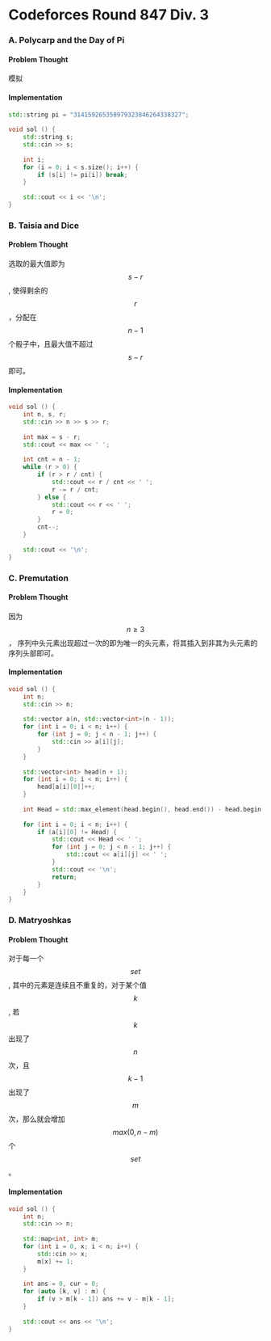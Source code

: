 # Codeforces Round 847 Div. 3

### A. Polycarp and the Day of Pi <a href="#name-1" id="name-1"></a>

#### Problem Thought <a href="#problem-thought-1" id="problem-thought-1"></a>

​模拟

#### Implementation <a href="#implementation-1" id="implementation-1"></a>

```cpp
std::string pi = "314159265358979323846264338327";
 
void sol () {
    std::string s;
    std::cin >> s;
 
    int i;
    for (i = 0; i < s.size(); i++) {
        if (s[i] != pi[i]) break;
    }
 
    std::cout << i << '\n';
}
```

### B. Taisia and Dice <a href="#name-2" id="name-2"></a>

#### Problem Thought <a href="#problem-thought-2" id="problem-thought-2"></a>

​选取的最大值即为 $$s - r$$, 使得剩余的 $$r$$，分配在 $$n - 1$$ 个骰子中，且最大值不超过 $$s - r$$ 即可。

#### Implementation <a href="#implementation-2" id="implementation-2"></a>

```cpp
void sol () {
    int n, s, r;
    std::cin >> n >> s >> r;
 
    int max = s - r;
    std::cout << max << ' ';
 
    int cnt = n - 1;
    while (r > 0) {
        if (r > r / cnt) {
            std::cout << r / cnt << ' ';
            r -= r / cnt;
        } else {
            std::cout << r << ' ';
            r = 0;
        }
        cnt--;
    }
 
    std::cout << '\n';
}
```

### C. Premutation <a href="#name-3" id="name-3"></a>

#### Problem Thought <a href="#problem-thought-3" id="problem-thought-3"></a>

​因为 $$n \geq 3$$， 序列中头元素出现超过一次的即为唯一的头元素，将其插入到非其为头元素的序列头部即可。

#### Implementation <a href="#implementation-3" id="implementation-3"></a>

```cpp
void sol () {
    int n;
    std::cin >> n;
 
    std::vector a(n, std::vector<int>(n - 1));
    for (int i = 0; i < n; i++) {
        for (int j = 0; j < n - 1; j++) {
            std::cin >> a[i][j];
        }
    }
 
    std::vector<int> head(n + 1);
    for (int i = 0; i < n; i++) {
        head[a[i][0]]++;
    }
 
    int Head = std::max_element(head.begin(), head.end()) - head.begin();++
 
    for (int i = 0; i < n; i++) {
        if (a[i][0] != Head) {
            std::cout << Head << ' ';
            for (int j = 0; j < n - 1; j++) {
                std::cout << a[i][j] << ' ';
            }
            std::cout << '\n';
            return;
        }
    }
}
```

### D. Matryoshkas <a href="#name-4" id="name-4"></a>

#### Problem Thought <a href="#problem-thought-4" id="problem-thought-4"></a>

​对于每一个 $$set$$, 其中的元素是连续且不重复的，对于某个值 $$k$$, 若 $$k$$ 出现了 $$n$$ 次，且 $$k - 1$$ 出现了 $$m$$ 次，那么就会增加 $$max(0, n - m)$$ 个 $$set$$。

#### Implementation <a href="#implementation-4" id="implementation-4"></a>

```cpp
void sol () {
    int n;
    std::cin >> n;
 
    std::map<int, int> m;
    for (int i = 0, x; i < n; i++) {
        std::cin >> x;
        m[x] += 1;
    }
 
    int ans = 0, cur = 0;
    for (auto [k, v] : m) {
        if (v > m[k - 1]) ans += v - m[k - 1];
    }
 
    std::cout << ans << '\n';
}
```
